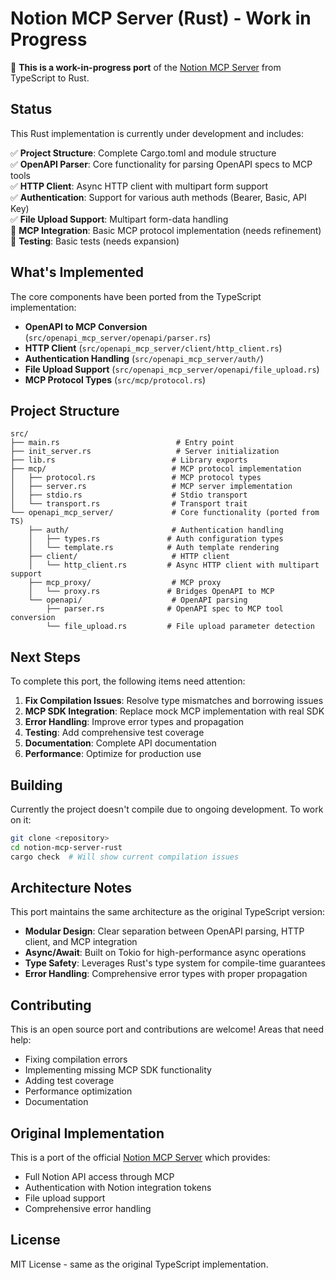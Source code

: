 # Notion MCP Server (Rust) - Work in Progress

🚧 **This is a work-in-progress port** of the [Notion MCP Server](https://github.com/makenotion/notion-mcp-server) from TypeScript to Rust.

## Status

This Rust implementation is currently under development and includes:

✅ **Project Structure**: Complete Cargo.toml and module structure  
✅ **OpenAPI Parser**: Core functionality for parsing OpenAPI specs to MCP tools  
✅ **HTTP Client**: Async HTTP client with multipart form support  
✅ **Authentication**: Support for various auth methods (Bearer, Basic, API Key)  
✅ **File Upload Support**: Multipart form-data handling  
🚧 **MCP Integration**: Basic MCP protocol implementation (needs refinement)  
🚧 **Testing**: Basic tests (needs expansion)  

## What's Implemented

The core components have been ported from the TypeScript implementation:

- **OpenAPI to MCP Conversion** (`src/openapi_mcp_server/openapi/parser.rs`)
- **HTTP Client** (`src/openapi_mcp_server/client/http_client.rs`)  
- **Authentication Handling** (`src/openapi_mcp_server/auth/`)
- **File Upload Support** (`src/openapi_mcp_server/openapi/file_upload.rs`)
- **MCP Protocol Types** (`src/mcp/protocol.rs`)

## Project Structure

```
src/
├── main.rs                          # Entry point
├── init_server.rs                   # Server initialization  
├── lib.rs                          # Library exports
├── mcp/                            # MCP protocol implementation
│   ├── protocol.rs                 # MCP protocol types
│   ├── server.rs                   # MCP server implementation
│   ├── stdio.rs                    # Stdio transport
│   └── transport.rs                # Transport trait
└── openapi_mcp_server/             # Core functionality (ported from TS)
    ├── auth/                       # Authentication handling
    │   ├── types.rs               # Auth configuration types
    │   └── template.rs            # Auth template rendering
    ├── client/                     # HTTP client
    │   └── http_client.rs         # Async HTTP client with multipart support
    ├── mcp_proxy/                  # MCP proxy
    │   └── proxy.rs               # Bridges OpenAPI to MCP
    └── openapi/                    # OpenAPI parsing
        ├── parser.rs              # OpenAPI spec to MCP tool conversion
        └── file_upload.rs         # File upload parameter detection
```

## Next Steps

To complete this port, the following items need attention:

1. **Fix Compilation Issues**: Resolve type mismatches and borrowing issues
2. **MCP SDK Integration**: Replace mock MCP implementation with real SDK
3. **Error Handling**: Improve error types and propagation
4. **Testing**: Add comprehensive test coverage
5. **Documentation**: Complete API documentation
6. **Performance**: Optimize for production use

## Building

Currently the project doesn't compile due to ongoing development. To work on it:

```bash
git clone <repository>
cd notion-mcp-server-rust
cargo check  # Will show current compilation issues
```

## Architecture Notes

This port maintains the same architecture as the original TypeScript version:

- **Modular Design**: Clear separation between OpenAPI parsing, HTTP client, and MCP integration
- **Async/Await**: Built on Tokio for high-performance async operations  
- **Type Safety**: Leverages Rust's type system for compile-time guarantees
- **Error Handling**: Comprehensive error types with proper propagation

## Contributing

This is an open source port and contributions are welcome! Areas that need help:

- Fixing compilation errors
- Implementing missing MCP SDK functionality  
- Adding test coverage
- Performance optimization
- Documentation

## Original Implementation

This is a port of the official [Notion MCP Server](https://github.com/makenotion/notion-mcp-server) which provides:

- Full Notion API access through MCP
- Authentication with Notion integration tokens
- File upload support
- Comprehensive error handling

## License

MIT License - same as the original TypeScript implementation.